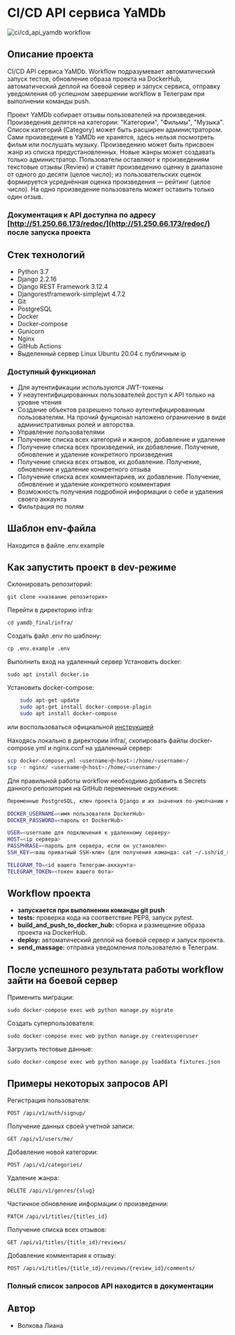 # CI/CD API сервиса YaMDb

![ci/cd_api_yamdb workflow](https://github.com/LianaVolkova/yamdb_final/actions/workflows/yamdb_workflow.yml/badge.svg)

## Описание проекта

CI/CD API сервиса YaMDb. Workflow подразумевает автоматический запуск тестов, обновление образа проекта на DockerHub, автоматический деплой на боевой сервер и запуск сервиса, отправку уведомления об успешном завершении workflow в Телеграм при выполнении команды push.

Проект YaMDb собирает отзывы пользователей на произведения. Произведения делятся на категории: "Категории", "Фильмы", "Музыка". Список категорий (Category) может быть расширен администратором. Сами произведения в YaMDb не хранятся, здесь нельзя посмотреть фильм или послушать музыку. Произведению может быть присвоен жанр из списка предустановленных. Новые жанры может создавать только администратор. Пользователи оставляют к произведениям текстовые отзывы (Review) и ставят произведению оценку в диапазоне от одного до десяти (целое число); из пользовательских оценок формируется усреднённая оценка произведения — рейтинг (целое число). На одно произведение пользователь может оставить только один отзыв.

### Документация к API доступна по адресу [http://51.250.66.173/redoc/](http://51.250.66.173/redoc/) после запуска проекта

## Стек технологий

- Python 3.7
- Django 2.2.16
- Django REST Framework 3.12.4
- Djangorestframework-simplejwt 4.7.2
- Git
- PostgreSQL
- Docker
- Docker-compose
- Gunicorn
- Nginx
- GitHub Actions
- Выделенный сервер Linux Ubuntu 20.04 с публичным ip

### Доступный функционал

- Для аутентификации используются JWT-токены
- У неаутентифицированных пользователей доступ к API только на уровне чтения
- Создание объектов разрешено только аутентифицированным пользователям. На прочий фунционал наложено ограничение в виде административных ролей и авторства.
- Управление пользователями
- Получение списка всех категорий и жанров, добавление и удаление
- Получение списка всех произведений, их добавление. Получение, обновление и удаление конкретного произведения
- Получение списка всех отзывов, их добавление. Получение, обновление и удаление конкретного отзыва
- Получение списка всех комментариев, их добавление. Получение, обновление и удаление конкретного комментария
- Возможность получения подробной информации о себе и удаления своего аккаунта
- Фильтрация по полям

## Шаблон env-файла

Находится в файле .env.example

## Как запустить проект в dev-режиме

Склонировать репозиторий:  

```
git clone <название репозитория>
```

Перейти в директорию infra:  

```
cd yamdb_final/infra/
```  

Создать файл .env по шаблону:  

```
cp .env.example .env
```  

Выполнить вход на удаленный сервер
Установить docker:  

```
sudo apt install docker.io
```

Установить docker-compose:

``` bash
    sudo apt-get update
    sudo apt-get install docker-compose-plagin
    sudo apt install docker-compose     
```

или воспользоваться официальной [инструкцией](https://docs.docker.com/compose/install/)

Находясь локально в директории infra/, скопировать файлы docker-compose.yml и nginx.conf на удаленный сервер:

```bash
scp docker-compose.yml <username>@<host>:/home/<username>/
scp -r nginx/ <username>@<host>:/home/<username>/
```

Для правильной работы workflow необходимо добавить в Secrets данного репозитория на GitHub переменные окружения:

```bash
Переменные PostgreSQL, ключ проекта Django и их значения по-умолчанию можно взять из файла .env.example, затем установить свои.

DOCKER_USERNAME=<имя пользователя DockerHub>
DOCKER_PASSWORD=<пароль от DockerHub>

USER=<username для подключения к удаленному серверу>
HOST=<ip сервера>
PASSPHRASE=<пароль для сервера, если он установлен>
SSH_KEY=<ваш приватный SSH-ключ (для получения команда: cat ~/.ssh/id_rsa)>

TELEGRAM_TO=<id вашего Телеграм-аккаунта>
TELEGRAM_TOKEN=<токен вашего бота>
```

## Workflow проекта

- **запускается при выполнении команды git push**
- **tests:** проверка кода на соответствие PEP8, запуск pytest.
- **build_and_push_to_docker_hub:** сборка и размещение образа проекта на DockerHub.
- **deploy:** автоматический деплой на боевой сервер и запуск проекта.
- **send_massage:** отправка уведомления пользователю в Телеграм.

## После успешного результата работы workflow зайти на боевой сервер

Применить миграции:  

```
sudo docker-compose exec web python manage.py migrate
```

Создать суперпользователя:  

```
sudo docker-compose exec web python manage.py createsuperuser
```

Загрузить тестовые данные:  

```
sudo docker-compose exec web python manage.py loaddata fixtures.json
```

## Примеры некоторых запросов API

Регистрация пользователя:

```
POST /api/v1/auth/signup/
```  

Получение данных своей учетной записи:

```
GET /api/v1/users/me/
```  

Добавление новой категории:

```
POST /api/v1/categories/
```  

Удаление жанра:

```
DELETE /api/v1/genres/{slug}
```  

Частичное обновление информации о произведении:

```
PATCH /api/v1/titles/{titles_id}
```  

Получение списка всех отзывов:

```
GET /api/v1/titles/{title_id}/reviews/
```  

Добавление комментария к отзыву:

```
POST /api/v1/titles/{title_id}/reviews/{review_id}/comments/
```

### Полный список запросов API находится в документации

## Автор

- Волкова Лиана

